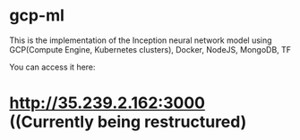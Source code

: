 # gcp-ml
This is the implementation of the Inception neural network model using GCP(Compute Engine, Kubernetes clusters), Docker, NodeJS, MongoDB, TF


You can access it here:

# http://35.239.2.162:3000 ((Currently being restructured)

